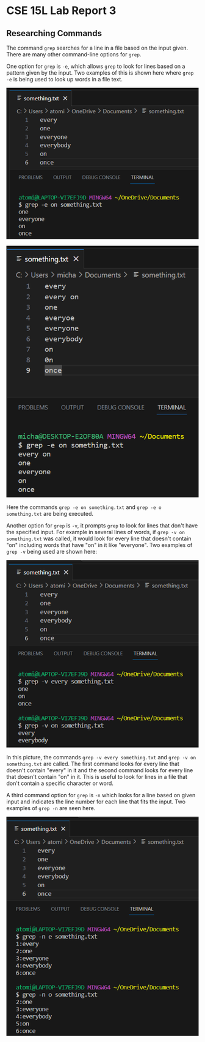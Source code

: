 # CSE 15L Lab Report 3

## Researching Commands
The command `grep` searches for a line in a file based on the input given. There are many other command-line options for `grep`. 

One option for `grep` is `-e`, which allows `grep` to look for lines based on a pattern given by the input. Two examples of this is shown here where `grep -e` is being used to look up words in a file text.

![Image](Code_0509_015201.png)

![Image](Code_0510_0926_50.png)

Here the commands `grep -e on something.txt` and `grep -e o something.txt` are being executed.

Another option for `grep` is `-v`, it prompts `grep` to look for lines that don't have the specified input. For example in several lines of words, if `grep -v on something.txt` was called, it would look for every line that doesn't contain "on" including words that have "on" in it like "everyone". Two examples of `grep -v` being used are shown here:

![Image](Code_0509_015318.png)

In this picture, the commands `grep -v every something.txt` and `grep -v on something.txt` are called. The first command looks for every line that doesn't contain "every" in it and the second command looks for every line that doesn't contain "on" in it. This is useful to look for lines in a file that don't contain a specific character or word.

A third command option for `grep` is `-n` which looks for a line based on given input and indicates the line number for each line that fits the input. Two examples of `grep -n` are seen here.

![Image](Code_0509_015500.png)


